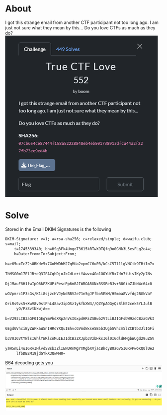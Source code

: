 
# About 
I got this strange email from another CTF participant not too long ago. I am just not sure what they mean by this...
Do you love CTFs as much as they do?
![](../Images/Pasted%20image%2020250428082055.png)
# Solve
Stored in the Email DKIM Signatures is the following
```
DKIM-Signature: v=1; a=rsa-sha256; c=relaxed/simple; d=waifu.club; s=mail;
	t=1745339340; bh=HSq3Fk4UngoT3615kRTwX9TQfq9o0GNk3L5esFLg2e4=;
	h=Date:From:To:Subject:From;
	b=e65uxTcZ2s8RKde5x7GoMWDhM27qMUa2vpmCC6uPR/kCsC5Tl1lgVNCik9TBiIn7x
	 ThMSG0m17ElJR+eQ3IFACqhDjoJkCdLo+iYAwvx4Go1OOYUYRx7dn7tUisIKy2p7Ns
	 DjJMauF8H1fwIpO6kFZKUPiPescPp6mBJIWBOARUNxRSSReBJv+B8GibZJbN4c64c0
	 wOVpmrc1P3sGs/K1i8sjzcHVJyNdBBV2e71n5gJFfbo5EkM/HSmba8Vvfdg2BGkVaY
	 OriRs9vs5+XwV8v9stPhL48avJipOSz1ykfbXW3//QZYpAOGyQz8lhE2cek5YLJulB
	 yO/Pz8vtbkwjA==
	b=V293LCB3aGF0IGEgYmVhdXRpZnVsIGxpdHRsZSBwb2VtLiBJIGFsbW9zdCBzaGVkI
	 GEgdGVhciByZWFkaW5nIHRoYXQuIEhvcGVmdWxseSB5b3UgbGVhcm5lZCBtb3JlIGFi
	 b3V0IGVtYWlsIGhlYWRlcnMuIEJ1dCBzZXJpb3VzbHksIGl0IGdldHMgbWUgd29uZGV
	 yaW5nLi4uIGRvIHlvdSBsb3ZlIENURnMgYXMgbXVjaCBhcyB0aGV5IGRvPwoKQ0lUe2
	 lfbDB2M19jdGYkX3QwMH0=
```
B64 decoding gets you
![](../Images/Pasted%20image%2020250425231603.png)